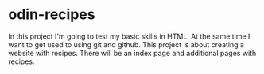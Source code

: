 # odin-recipes

In this project I'm going to test my basic skills in HTML. At the same time I want to get used to using git and github.
This project is about creating a website with recipes. There will be an index page and additional pages with recipes.
